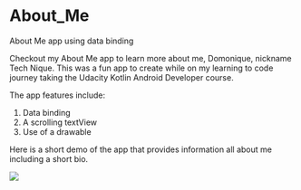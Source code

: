 # About_Me
About Me app using data binding

Checkout my About Me app to learn more about me, Domonique, nickname Tech Nique.  This was a fun app to create while on my learning to code journey taking 
the Udacity Kotlin Android Developer course.  

The app features include:
1. Data binding
2. A scrolling textView
3. Use of a drawable

Here is a short demo of the app that provides information all about me including a short bio.

<img src="https://media.giphy.com/media/BsKWYsxqki9f8VjQKO/giphy.gif"/>
